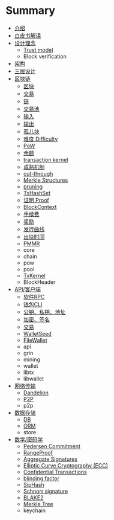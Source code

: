 # Summary

* [介绍](README.md)
* [白皮书解读](bai-pi-shu-jie-du.md)
* [设计理念](she-ji-li-nian.md)
  * [Trust model](she-ji-li-nian/trust-model.md)
  * Block verification
* [架构](jia-gou.md)
* [三层设计](san-ceng-she-ji.md)
* [区块链](chapter1.md)
  * [区块](chapter1/xxx.md)
  * [交易](chapter1/jiao-yi.md)
  * [链](chapter1/lian.md)
  * [交易池](chapter1/jiao-yi-chi.md)
  * [输入](chapter1/shu-ru.md)
  * [输出](chapter1/shu-chu.md)
  * [孤儿块](chapter1/gu-er-kuai.md)
  * [难度 Difficulty](chapter1/nan-du.md)
  * [PoW](chapter1/pow.md)
  * [余额](chapter1/yu-e.md)
  * [transaction kernel](chapter1/transaction-kernel.md)
  * [成熟机制](chapter1/cheng-shu-ji-zhi.md)
  * [cut-through](chapter1/cut-through.md)
  * [Merkle Structures](chapter1/merkle-structures.md)
  * [pruning](chapter1/pruning.md)
  * [TxHashSet](chapter1/txhashset.md)
  * [证明 Proof](chapter1/zheng-ming-proof.md)
  * [BlockContext](chapter1/blockcontext.md)
  * [手续费](chapter1/shou-xu-fei.md)
  * [奖励](chapter1/jiang-li.md)
  * [发行曲线](chapter1/fa-xing-qu-xian.md)
  * [出块时间](chapter1/chu-kuai-shi-jian.md)
  * [PMMR](chapter1/pmmr.md)
  * core
  * chain
  * pow
  * pool
  * [TxKernel](chapter1/txkernel.md)
  * BlockHeader
* [API/客户端](api3001-ke-hu-duan.md)
  * [软件RPC](api3001-ke-hu-duan/ruan-jian-rpc.md)
  * [钱包CLI](api3001-ke-hu-duan/qian-bao-cli.md)
  * [公钥、私钥、地址](api3001-ke-hu-duan/gong-yao-3001-si-yao-3001-di-zhi.md)
  * [加密、签名](api3001-ke-hu-duan/jia-mi-3001-qian-ming.md)
  * [交易](api3001-ke-hu-duan/jiao-yi.md)
  * [WalletSeed](api3001-ke-hu-duan/walletseed.md)
  * [FileWallet](api3001-ke-hu-duan/filewallet.md)
  * api
  * grin
  * mining
  * wallet
  * libtx
  * libwallet
* [网络传输](wang-luo-chuan-shu.md)
  * [Dandelion](wang-luo-chuan-shu/dandelion.md)
  * [P2P](wang-luo-chuan-shu/p2p.md)
  * p2p
* [数据存储](shu-ju-cun-chu.md)
  * [DB](shu-ju-cun-chu/db.md)
  * [ORM](shu-ju-cun-chu/orm.md)
  * store
* [数学/密码学](shu-xue-3001-mi-ma-xue.md)
  * [Pedersen Commitment](shu-xue-3001-mi-ma-xue/pedersen-commitment.md)
  * [RangeProof](shu-xue-3001-mi-ma-xue/rangeproof.md)
  * [Aggregate Signatures](shu-xue-3001-mi-ma-xue/aggregate-signatures.md)
  * [Elliptic Curve Cryptography \(ECC\)](shu-xue-3001-mi-ma-xue/elliptic-curve-cryptography-ecc.md)
  * [Confidential Transactions](shu-xue-3001-mi-ma-xue/confidential-transactions.md)
  * [blinding factor](shu-xue-3001-mi-ma-xue/blinding-factor.md)
  * [SipHash](shu-xue-3001-mi-ma-xue/siphash.md)
  * [Schnorr signature](shu-xue-3001-mi-ma-xue/schnorr-signature.md)
  * [BLAKE2](shu-xue-3001-mi-ma-xue/blake2.md)
  * [Merkle Tree](shu-xue-3001-mi-ma-xue/merkle-tree.md)
  * keychain

